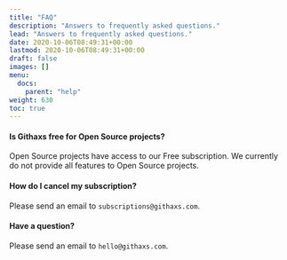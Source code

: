```yaml
---
title: "FAQ"
description: "Answers to frequently asked questions."
lead: "Answers to frequently asked questions."
date: 2020-10-06T08:49:31+00:00
lastmod: 2020-10-06T08:49:31+00:00
draft: false
images: []
menu:
  docs:
    parent: "help"
weight: 630
toc: true
---
```


#### Is Githaxs free for Open Source projects?
Open Source projects have access to our Free subscription. We currently do not provide all features to Open Source projects.

#### How do I cancel my subscription?
Please send an email to `subscriptions@githaxs.com`.

#### Have a question?
Please send an email to `hello@githaxs.com`.
